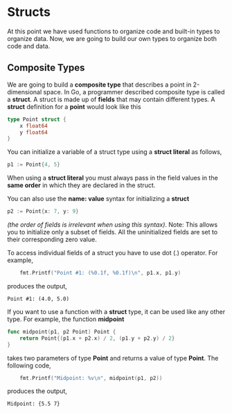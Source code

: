 # Structs

At this point we have used functions to organize code and built-in types to organize data.  Now, we are going to build our own types to organize both code and data.

## Composite Types

We are going to build a **composite type** that describes a point in 2-dimensional space. In Go, a programmer described composite type is called a **struct**.  A struct is made up of **fields** that may contain different types.  A **struct** definition for a **point** would look like this

```go
type Point struct {
	x float64
	y float64
}
```

You can initialize a variable of a struct type using a **struct literal** as follows,

```go
p1 := Point{4, 5}
```

When using a **struct literal** you must always pass in the field values in the **same order** in which they are declared in the struct.

You can also use  the **name: value** syntax for initializing a **struct**

```go
p2 := Point{x: 7, y: 9}
```

_(the order of fields is irrelevant when using this syntax)_. Note:  This allows you to initialize only a subset of fields. All the uninitialized fields are set to their corresponding zero value.

To access individual fields of a struct you have to use dot (.) operator.  For example,

```go
	fmt.Printf("Point #1: (%0.1f, %0.1f)\n", p1.x, p1.y)
```

produces the output,

```
Point #1: (4.0, 5.0)
```

If you want to use a function with a **struct** type, it can be used like any other type.  For example, the function **midpoint**

```go
func midpoint(p1, p2 Point) Point {
	return Point{(p1.x + p2.x) / 2, (p1.y + p2.y) / 2}
}
```

takes two parameters of type **Point** and returns a value of type **Point**.  The following code,

```go
	fmt.Printf("Midpoint: %v\n", midpoint(p1, p2))
```

produces the output,

```
Midpoint: {5.5 7}
```
